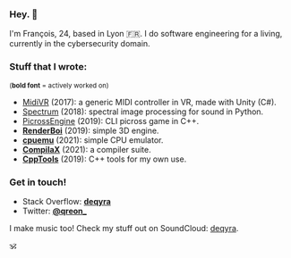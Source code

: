 ### Hey. 👋

I'm François, 24, based in Lyon 🇫🇷.
I do software engineering for a living, currently in the cybersecurity domain.

### Stuff that I wrote:
<sub>(**bold font** = actively worked on)</sub>
- [MidiVR](https://github.com/deqyra/MidiVR) (2017): a generic MIDI controller in VR, made with Unity (C#).
- [Spectrum](https://github.com/deqyra/spectrum-core-py) (2018): spectral image processing for sound in Python.
- [PicrossEngine](https://github.com/deqyra/PicrossEngine) (2019): CLI picross game in C++.
- **[RenderBoi](https://github.com/deqyra/RenderBoi)** (2019): simple 3D engine.
- **[cpuemu](https://github.com/deqyra/cpuemu)** (2021): simple CPU emulator.
- **[CompilaX](https://github.com/deqyra/CompilaX)** (2021): a compiler suite.
- **[CppTools](https://github.com/deqyra/CppTools)** (2019): C++ tools for my own use.

### Get in touch!
- Stack Overflow: **[deqyra](https://stackoverflow.com/users/3288630/deqyra?tab=profile)**
- Twitter: **[@qreon_](https://twitter.com/qreon_)**

I make music too! Check my stuff out on SoundCloud: [deqyra](https://soundcloud.com/iamdeqyra).

🕉
